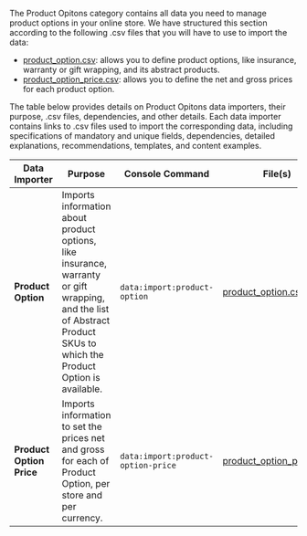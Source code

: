 The Product Opitons category contains all data you need to manage product options in your online store. We have structured this section according to the following .csv files that you will have to use to import the data:

* [product_option.csv](https://documentation.spryker.com/docs/file-details-product-optioncsv): allows you to define product options, like insurance, warranty or gift wrapping, and its abstract products.
* [product_option_price.csv](https://documentation.spryker.com/docs/file-details-product-option-pricecsv): allows you to define the net and gross prices for each product option.  

The table below provides details on Product Opitons data importers, their purpose, .csv files, dependencies, and other details. Each data importer contains links to .csv files used to import the corresponding data, including specifications of mandatory and unique fields, dependencies, detailed explanations, recommendations, templates, and content examples.

| Data Importer | Purpose | Console Command| File(s) | Dependencies |
| --- | --- | --- | --- |--- |
| **Product Option**   | Imports information about product options, like insurance, warranty or gift wrapping, and the list of Abstract Product SKUs to which the Product Option is available. |`data:import:product-option` | [product_option.csv](https://documentation.spryker.com/docs/file-details-product-optioncsv) |None |
| **Product Option Price**  | Imports information to set the prices net and gross for each of Product Option, per store and per currency.  |`data:import:product-option-price` |[product_option_price.csv](https://documentation.spryker.com/docs/file-details-product-option-pricecsv)| [product_option.csv](https://documentation.spryker.com/docs/file-details-product-optioncsv) |

